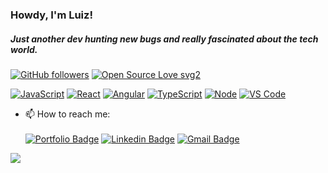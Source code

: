 ### Howdy, I'm Luiz!

##### Just another dev hunting new bugs and really fascinated about the tech world.
[![GitHub followers](https://img.shields.io/github/followers/llouiz?label=Followers&style=social)](https://github.com/Naereen?tab=followers)  [![Open Source Love svg2](https://badges.frapsoft.com/os/v2/open-source.svg?v=103)](https://github.com/ellerbrock/open-source-badges/)

 [![JavaScript](https://aleen42.github.io/badges/src/javascript.svg)](https://github.com/aleen42/badges) [![React](https://aleen42.github.io/badges/src/react.svg)](https://github.com/aleen42/badges)              [![Angular](https://aleen42.github.io/badges/src/angular.svg)](https://github.com/aleen42/badges)  [![TypeScript](https://aleen42.github.io/badges/src/typescript.svg)](https://github.com/aleen42/badges)    [![Node](https://aleen42.github.io/badges/src/node.svg)](https://github.com/aleen42/badges)      [![VS Code](https://aleen42.github.io/badges/src/visual_studio_code.svg)](https://github.com/aleen42/badges)

- 📫 How to reach me: <br/><br/>
[![Portfolio Badge](https://img.shields.io/badge/Portfolio-llouiz.github.io%2Fme-black)](https://llouiz.github.io/me)
[![Linkedin Badge](https://img.shields.io/badge/-LinkedIn-blue?style=flat-square&logo=Linkedin&logoColor=white&link=https://www.linkedin.com/in/luiz-carlos5/)](https://www.linkedin.com/in/luiz-carlos5/)
[![Gmail Badge](https://img.shields.io/badge/-luiz.carlos.techie%40gmail.com-008080?style=flat-square&logo=Gmail&logoColor=white&link=mailto:luiz.carlos.techie@gmail.com)](mailto:luiz.carlos.techie@gmail.com)

<p>
   <img
      align="center"
      src="https://github-readme-stats.vercel.app/api/top-langs/?username=llouiz&layout=compact&theme=tokyonight"
    />
 <!-- <img   
      align="center"
      height="165" 
       src="https://github-readme-stats.vercel.app/api?username=llouiz&show_icons=true&theme=tokyonight"
    /> -->
</p>

<!--
**LLOUIZ/LLOUIZ** is a ✨ _special_ ✨ repository because its `README.md` (this file) appears on your GitHub profile.

Here are some ideas to get you started:

- 🔭 I’m currently working on ...
- 🌱 I’m currently learning ...
- 👯 I’m looking to collaborate on ...
- 🤔 I’m looking for help with ...
- 💬 Ask me about ...
- 📫 How to reach me: ...
- 😄 Pronouns: ...
- ⚡ Fun fact: ...
-->

